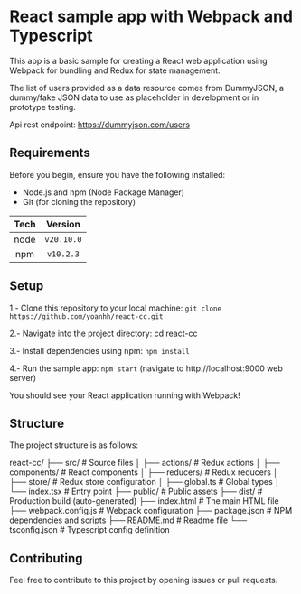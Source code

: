 # React sample app with Webpack and Typescript
This app is a basic sample for creating a React web application using Webpack for bundling and Redux for state management.

The list of users provided as a data resource comes from DummyJSON, a dummy/fake JSON data to use as placeholder in development or in prototype testing.

Api rest endpoint: https://dummyjson.com/users

## Requirements
Before you begin, ensure you have the following installed:

- Node.js and npm (Node Package Manager)
- Git (for cloning the repository)

| Tech |  Version   |
| :--: | :--------: |
| node | `v20.10.0` |
| npm  | `v10.2.3`  |


## Setup
1.- Clone this repository to your local machine: `git clone https://github.com/yoanhh/react-cc.git`

2.- Navigate into the project directory: cd react-cc

3.- Install dependencies using npm: `npm install`

4.- Run the sample app: `npm start`  (navigate to http://localhost:9000 web server)

You should see your React application running with Webpack!

## Structure
The project structure is as follows:

react-cc/
  ├── src/                      # Source files
  │   ├── actions/              # Redux actions
  │   ├── components/           # React components
  │   ├── reducers/             # Redux reducers
  │   ├── store/                # Redux store configuration
  │   ├── global.ts             # Global types
  │   └── index.tsx             # Entry point
  ├── public/                   # Public assets
  ├── dist/                     # Production build (auto-generated)
  ├── index.html                # The main HTML file
  ├── webpack.config.js         # Webpack configuration
  ├── package.json              # NPM dependencies and scripts
  ├── README.md                 # Readme file
  └── tsconfig.json             # Typescript config definition

## Contributing
Feel free to contribute to this project by opening issues or pull requests.






